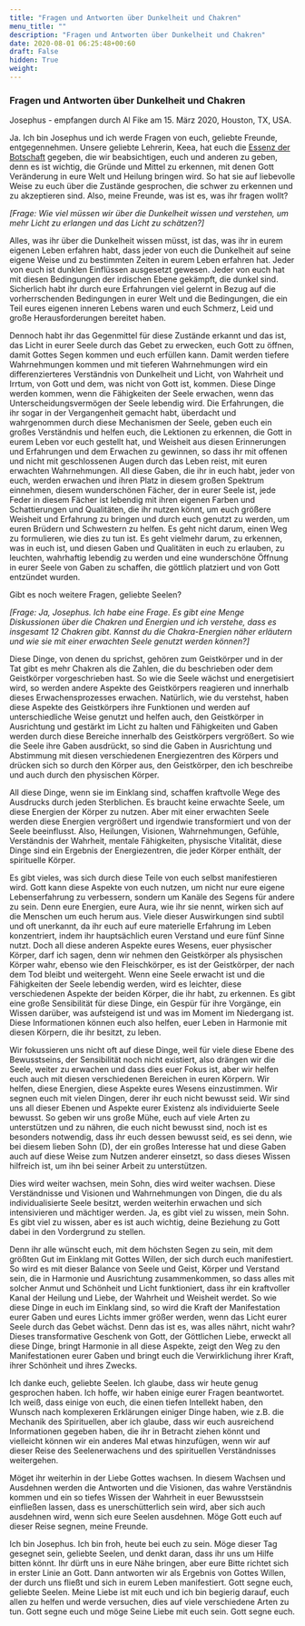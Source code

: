 ```yaml
---
title: "Fragen und Antworten über Dunkelheit und Chakren"
menu_title: ""
description: "Fragen und Antworten über Dunkelheit und Chakren"
date: 2020-08-01 06:25:48+00:60
draft: False
hidden: True
weight:
---
```

### Fragen und Antworten über Dunkelheit und Chakren

Josephus - empfangen durch Al Fike am 15. März 2020, Houston, TX, USA.

Ja. Ich bin Josephus und ich werde Fragen von euch, geliebte Freunde, entgegennehmen. Unsere geliebte Lehrerin, Keea, hat euch die [Essenz der Botschaft](/aktuelle-botschaften/aktuelle-botschaften-in-reihenfolge-des-datums/aktuelle-botschaften-2020/ein-ernsthaftes-gespraech-ueber-die-sich-veraendernden-bedingungen-auf-der-erde-af-keea-atta-kem-15-maerz-2020/) gegeben, die wir beabsichtigen, euch und anderen zu geben, denn es ist wichtig, die Gründe und Mittel zu erkennen, mit denen Gott Veränderung in eure Welt und Heilung bringen wird. So hat sie auf liebevolle Weise zu euch über die Zustände gesprochen, die schwer zu erkennen und zu akzeptieren sind.  Also, meine Freunde, was ist es, was ihr fragen wollt?

*[Frage:  Wie viel müssen wir über die Dunkelheit wissen und verstehen, um mehr Licht zu erlangen und das Licht zu schätzen?]*

Alles, was ihr über die Dunkelheit wissen müsst, ist das, was ihr in eurem eigenen Leben erfahren habt, dass jeder von euch die Dunkelheit auf seine eigene Weise und zu bestimmten Zeiten in eurem Leben erfahren hat. Jeder von euch ist dunklen Einflüssen ausgesetzt gewesen.  Jeder von euch hat mit diesen Bedingungen der irdischen Ebene gekämpft, die dunkel sind.  Sicherlich habt ihr durch eure Erfahrungen viel gelernt in Bezug auf die vorherrschenden Bedingungen in eurer Welt und die Bedingungen, die ein Teil eures eigenen inneren Lebens waren und euch Schmerz, Leid und große Herausforderungen bereitet haben.

Dennoch habt ihr das Gegenmittel für diese Zustände erkannt und das ist, das Licht in eurer Seele durch das Gebet zu erwecken, euch Gott zu öffnen, damit Gottes Segen kommen und euch erfüllen kann. Damit werden tiefere Wahrnehmungen kommen und mit tieferen Wahrnehmungen wird ein differenzierteres Verständnis von Dunkelheit und Licht, von Wahrheit und Irrtum, von Gott und dem, was nicht von Gott ist, kommen. Diese Dinge werden kommen, wenn die Fähigkeiten der Seele erwachen, wenn das Unterscheidungsvermögen der Seele lebendig wird. Die Erfahrungen, die ihr sogar in der Vergangenheit gemacht habt, überdacht und wahrgenommen durch diese Mechanismen der Seele, geben euch ein großes Verständnis und helfen euch, die Lektionen zu erkennen, die Gott in eurem Leben vor euch gestellt hat, und Weisheit aus diesen Erinnerungen und Erfahrungen und dem Erwachen zu gewinnen, so dass ihr mit offenen und nicht mit geschlossenen Augen durch das Leben reist, mit euren erwachten Wahrnehmungen. All diese Gaben, die ihr in euch habt, jeder von euch, werden erwachen und ihren Platz in diesem großen Spektrum einnehmen, diesem wunderschönen Fächer, der in eurer Seele ist, jede Feder in diesem Fächer ist lebendig mit ihren eigenen Farben und Schattierungen und Qualitäten, die ihr nutzen könnt, um euch größere Weisheit und Erfahrung zu bringen und durch euch genutzt zu werden, um euren Brüdern und Schwestern zu helfen. Es geht nicht darum, einen Weg zu formulieren, wie dies zu tun ist.  Es geht vielmehr darum, zu erkennen, was in euch ist, und diesen Gaben und Qualitäten in euch zu erlauben, zu leuchten, wahrhaftig lebendig zu werden und eine wunderschöne Öffnung in eurer Seele von Gaben zu schaffen, die göttlich platziert und von Gott entzündet wurden.  

Gibt es noch weitere Fragen, geliebte Seelen?

*[Frage: Ja, Josephus. Ich habe eine Frage. Es gibt eine Menge Diskussionen über die Chakren und Energien und ich verstehe, dass es insgesamt 12 Chakren gibt. Kannst du die Chakra-Energien näher erläutern und wie sie mit einer erwachten Seele genutzt werden können?]*

Diese Dinge, von denen du sprichst, gehören zum Geistkörper und in der Tat gibt es mehr Chakren als die Zahlen, die du beschrieben oder dem Geistkörper vorgeschrieben hast. So wie die Seele wächst und energetisiert wird, so werden andere Aspekte des Geistkörpers reagieren und innerhalb dieses Erwachensprozesses erwachen. Natürlich, wie du verstehst, haben diese Aspekte des Geistkörpers ihre Funktionen und werden auf unterschiedliche Weise genutzt und helfen auch, den Geistkörper in Ausrichtung und gestärkt im Licht zu halten und Fähigkeiten und Gaben werden durch diese Bereiche innerhalb des Geistkörpers vergrößert. So wie die Seele ihre Gaben ausdrückt, so sind die Gaben in Ausrichtung und Abstimmung mit diesen verschiedenen Energiezentren des Körpers und drücken sich so durch den Körper aus, den Geistkörper, den ich beschreibe und auch durch den physischen Körper.  

All diese Dinge, wenn sie im Einklang sind, schaffen kraftvolle Wege des Ausdrucks durch jeden Sterblichen. Es braucht keine erwachte Seele, um diese Energien der Körper zu nutzen. Aber mit einer erwachten Seele werden diese Energien vergrößert und irgendwie transformiert und von der Seele beeinflusst. Also, Heilungen, Visionen, Wahrnehmungen, Gefühle, Verständnis der Wahrheit, mentale Fähigkeiten, physische Vitalität, diese Dinge sind ein Ergebnis der Energiezentren, die jeder Körper enthält, der spirituelle Körper.

Es gibt vieles, was sich durch diese Teile von euch selbst manifestieren wird. Gott kann diese Aspekte von euch nutzen, um nicht nur eure eigene Lebenserfahrung zu verbessern, sondern um Kanäle des Segens für andere zu sein. Denn eure Energien, eure Aura, wie ihr sie nennt, wirken sich auf die Menschen um euch herum aus. Viele dieser Auswirkungen sind subtil und oft unerkannt, da ihr euch auf eure materielle Erfahrung im Leben konzentriert, indem ihr hauptsächlich euren Verstand und eure fünf Sinne nutzt. Doch all diese anderen Aspekte eures Wesens, euer physischer Körper, darf ich sagen, denn wir nehmen den Geistkörper als physischen Körper wahr, ebenso wie den Fleischkörper, es ist der Geistkörper, der nach dem Tod bleibt und weitergeht.  Wenn eine Seele erwacht ist und die Fähigkeiten der Seele lebendig werden, wird es leichter, diese verschiedenen Aspekte der beiden Körper, die ihr habt, zu erkennen. Es gibt eine große Sensibilität für diese Dinge, ein Gespür für ihre Vorgänge, ein Wissen darüber, was aufsteigend ist und was im Moment im Niedergang ist. Diese Informationen können euch also helfen, euer Leben in Harmonie mit diesen Körpern, die ihr besitzt, zu leben.  

Wir fokussieren uns nicht oft auf diese Dinge, weil für viele diese Ebene des Bewusstseins, der Sensibilität noch nicht existiert, also drängen wir die Seele, weiter zu erwachen und dass dies euer Fokus ist, aber wir helfen euch auch mit diesen verschiedenen Bereichen in euren Körpern. Wir helfen, diese Energien, diese Aspekte eures Wesens einzustimmen.  Wir segnen euch mit vielen Dingen, derer ihr euch nicht bewusst seid. Wir sind uns all dieser Ebenen und Aspekte eurer Existenz als individuierte Seele bewusst. So geben wir uns große Mühe, euch auf viele Arten zu unterstützen und zu nähren, die euch nicht bewusst sind, noch ist es besonders notwendig, dass ihr euch dessen bewusst seid, es sei denn, wie bei diesem lieben Sohn (D), der ein großes Interesse hat und diese Gaben auch auf diese Weise zum Nutzen anderer einsetzt, so dass dieses Wissen hilfreich ist, um ihn bei seiner Arbeit zu unterstützen.

Dies wird weiter wachsen, mein Sohn, dies wird weiter wachsen. Diese Verständnisse und Visionen und Wahrnehmungen von Dingen, die du als individualisierte Seele besitzt, werden weiterhin erwachen und sich intensivieren und mächtiger werden. Ja, es gibt viel zu wissen, mein Sohn. Es gibt viel zu wissen, aber es ist auch wichtig, deine Beziehung zu Gott dabei in den Vordergrund zu stellen.

Denn ihr alle wünscht euch, mit dem höchsten Segen zu sein, mit dem größten Gut im Einklang mit Gottes Willen, der sich durch euch manifestiert. So wird es mit dieser Balance von Seele und Geist, Körper und Verstand sein, die in Harmonie und Ausrichtung zusammenkommen, so dass alles mit solcher Anmut und Schönheit und Licht funktioniert, dass ihr ein kraftvoller Kanal der Heilung und Liebe, der Wahrheit und Weisheit werdet. So wie diese Dinge in euch im Einklang sind, so wird die Kraft der Manifestation eurer Gaben und eures Lichts immer größer werden, wenn das Licht eurer Seele durch das Gebet wächst. Denn das ist es, was alles nährt, nicht wahr?  Dieses transformative Geschenk von Gott, der Göttlichen Liebe, erweckt all diese Dinge, bringt Harmonie in all diese Aspekte, zeigt den Weg zu den Manifestationen eurer Gaben und bringt euch die Verwirklichung ihrer Kraft, ihrer Schönheit und ihres Zwecks.  

Ich danke euch, geliebte Seelen. Ich glaube, dass wir heute genug gesprochen haben. Ich hoffe, wir haben einige eurer Fragen beantwortet. Ich weiß, dass einige von euch, die einen tiefen Intellekt haben, den Wunsch nach komplexeren Erklärungen einiger Dinge haben, wie z.B. die Mechanik des Spirituellen, aber ich glaube, dass wir euch ausreichend Informationen gegeben haben, die ihr in Betracht ziehen könnt und vielleicht können wir ein anderes Mal etwas hinzufügen, wenn wir auf dieser Reise des Seelenerwachens und des spirituellen Verständnisses weitergehen.  

Möget ihr weiterhin in der Liebe Gottes wachsen. In diesem Wachsen und Ausdehnen werden die Antworten und die Visionen, das wahre Verständnis kommen und ein so tiefes Wissen der Wahrheit in euer Bewusstsein einfließen lassen, dass es unerschütterlich sein wird, aber sich auch ausdehnen wird, wenn sich eure Seelen ausdehnen. Möge Gott euch auf dieser Reise segnen, meine Freunde.  

Ich bin Josephus. Ich bin froh, heute bei euch zu sein. Möge dieser Tag gesegnet sein, geliebte Seelen, und denkt daran, dass ihr uns um Hilfe bitten könnt. Ihr dürft uns in eure Nähe bringen, aber eure Bitte richtet sich in erster Linie an Gott. Dann antworten wir als Ergebnis von Gottes Willen, der durch uns fließt und sich in eurem Leben manifestiert. Gott segne euch, geliebte Seelen. Meine Liebe ist mit euch und ich bin begierig darauf, euch allen zu helfen und werde versuchen, dies auf viele verschiedene Arten zu tun.  Gott segne euch und möge Seine Liebe mit euch sein. Gott segne euch.
